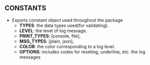 ## CONSTANTS

* Exports constant object used throughout the package
    * __TYPES__: the data types used(for validating).
    * __LEVEL__: the level of log message.
    * __PRINT_TYPES__: [console, file],
    * __MSG_TYPES__: [plain, json],
    * __COLOR__: the color corresponding to a log level.
    * __OPTIONS__: includes codes for reseting, underline, etc. the log messages
